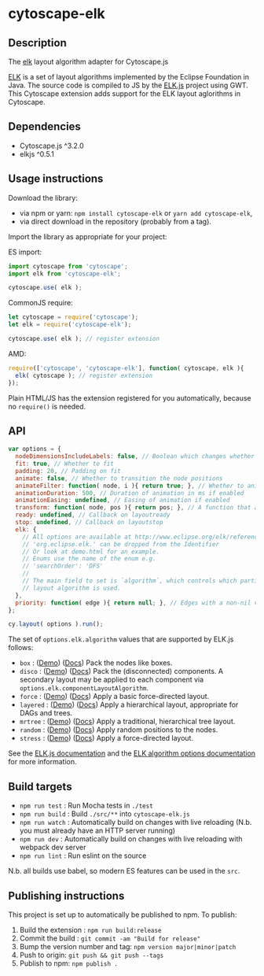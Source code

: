 cytoscape-elk
================================================================================

## Description

The [elk](https://github.com/OpenKieler/elkjs) layout algorithm adapter for Cytoscape.js

[ELK](https://www.eclipse.org/elk/) is a set of layout algorithms implemented by the Eclipse Foundation in Java.  The source code is compiled to JS by the [ELK.js](https://cytoscape.github.io/cytoscape-elk.js) project using GWT.  This Cytoscape extension adds support for the ELK layout aglorithms in Cytoscape.


## Dependencies

 * Cytoscape.js ^3.2.0
 * elkjs ^0.5.1


## Usage instructions

Download the library:
 * via npm or yarn: `npm install cytoscape-elk` or `yarn add cytoscape-elk`,
 * via direct download in the repository (probably from a tag).

Import the library as appropriate for your project:

ES import:

```js
import cytoscape from 'cytoscape';
import elk from 'cytoscape-elk';

cytoscape.use( elk );
```

CommonJS require:

```js
let cytoscape = require('cytoscape');
let elk = require('cytoscape-elk');

cytoscape.use( elk ); // register extension
```

AMD:

```js
require(['cytoscape', 'cytoscape-elk'], function( cytoscape, elk ){
  elk( cytoscape ); // register extension
});
```

Plain HTML/JS has the extension registered for you automatically, because no `require()` is needed.


## API

```js
var options = {
  nodeDimensionsIncludeLabels: false, // Boolean which changes whether label dimensions are included when calculating node dimensions
  fit: true, // Whether to fit
  padding: 20, // Padding on fit
  animate: false, // Whether to transition the node positions
  animateFilter: function( node, i ){ return true; }, // Whether to animate specific nodes when animation is on; non-animated nodes immediately go to their final positions
  animationDuration: 500, // Duration of animation in ms if enabled
  animationEasing: undefined, // Easing of animation if enabled
  transform: function( node, pos ){ return pos; }, // A function that applies a transform to the final node position
  ready: undefined, // Callback on layoutready
  stop: undefined, // Callback on layoutstop
  elk: {
    // All options are available at http://www.eclipse.org/elk/reference.html
    // 'org.eclipse.elk.' can be dropped from the Identifier
    // Or look at demo.html for an example.
    // Enums use the name of the enum e.g.
    // 'searchOrder': 'DFS'
    //
    // The main field to set is `algorithm`, which controls which particular
    // layout algorithm is used.
  },
  priority: function( edge ){ return null; }, // Edges with a non-nil value are skipped when geedy edge cycle breaking is enabled
};

cy.layout( options ).run();
```

The set of  `options.elk.algorithm` values that are supported by ELK.js follows:

- `box` : ([Demo](https://cytoscape.github.io/cytoscape-elk.js/demo-box.html)) ([Docs](https://www.eclipse.org/elk/reference/algorithms/org-eclipse-elk-box.html)) Pack the nodes like boxes.
- `disco` : ([Demo](https://cytoscape.github.io/cytoscape-elk.js/demo-disco.html)) ([Docs](https://www.eclipse.org/elk/reference/algorithms/org-eclipse-elk-disco.html)) Pack the (disconnected) components.  A secondary layout may be applied to each component via `options.elk.componentLayoutAlgorithm`.
- `force` : ([Demo](https://cytoscape.github.io/cytoscape-elk.js/demo-force.html)) ([Docs](https://www.eclipse.org/elk/reference/algorithms/org-eclipse-elk-force.html)) Apply a basic force-directed layout.
- `layered` : ([Demo](https://cytoscape.github.io/cytoscape-elk.js/demo-layered.html)) ([Docs](https://www.eclipse.org/elk/reference/algorithms/org-eclipse-elk-layered.html)) Apply a hierarchical layout, appropriate for DAGs and trees.
- `mrtree` : ([Demo](https://cytoscape.github.io/cytoscape-elk.js/demo-mrtree.html)) ([Docs](https://www.eclipse.org/elk/reference/algorithms/org-eclipse-elk-mrtree.html)) Apply a traditional, hierarchical tree layout.
- `random` : ([Demo](https://cytoscape.github.io/cytoscape-elk.js/demo-random.html)) ([Docs](https://www.eclipse.org/elk/reference/algorithms/org-eclipse-elk-random.html)) Apply random positions to the nodes.
- `stress` : ([Demo](https://cytoscape.github.io/cytoscape-elk.js/demo-stress.html)) ([Docs](https://www.eclipse.org/elk/reference/algorithms/org-eclipse-elk-stress.html)) Apply a force-directed layout.

See the [ELK.js documentation](https://github.com/OpenKieler/elkjs) and the [ELK algorithm options documentation](https://www.eclipse.org/elk/reference/algorithms.html) for more information.

## Build targets

* `npm run test` : Run Mocha tests in `./test`
* `npm run build` : Build `./src/**` into `cytoscape-elk.js`
* `npm run watch` : Automatically build on changes with live reloading (N.b. you must already have an HTTP server running)
* `npm run dev` : Automatically build on changes with live reloading with webpack dev server
* `npm run lint` : Run eslint on the source

N.b. all builds use babel, so modern ES features can be used in the `src`.


## Publishing instructions

This project is set up to automatically be published to npm.  To publish:

1. Build the extension : `npm run build:release`
2. Commit the build : `git commit -am "Build for release"`
3. Bump the version number and tag: `npm version major|minor|patch`
4. Push to origin: `git push && git push --tags`
5. Publish to npm: `npm publish .`